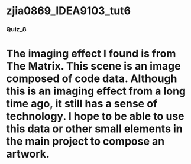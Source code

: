 # zjia0869_IDEA9103_tut6
### Quiz_8
# The imaging effect I found is from The Matrix. This scene is an image composed of code data. Although this is an imaging effect from a long time ago, it still has a sense of technology. I hope to be able to use this data or other small elements in the main project to compose an artwork.